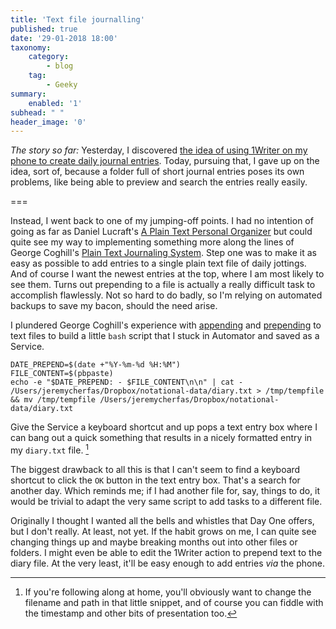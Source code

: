 ```yaml
---
title: 'Text file journalling'
published: true
date: '29-01-2018 18:00'
taxonomy:
    category:
        - blog
    tag:
        - Geeky
summary:
    enabled: '1'
subhead: " "
header_image: '0'
---
```


*The story so far:* Yesterday, I discovered <a class="u-in-reply-to" href="https://www.jeremycherfas.net/blog/no-need-for-a-journalling-app">the idea of using 1Writer on my phone to create daily journal entries</a >. Today, pursuing that, I gave up on the idea, sort of, because a folder full of short journal entries poses its own problems, like being able to preview and search the entries really easily.

===

Instead, I went back to one of my jumping-off points. I had no intention of going as far as Daniel Lucraft's <a class="u-in-reply-to" href="http://danlucraft.com/blog/2008/04/plain-text-organizer/" >A Plain Text Personal Organizer</a > but could quite see my way to implementing something more along the lines of George Coghill's <a class="u-in-reply-to" href="https://georgecoghill.wordpress.com/plain-text/" >Plain Text Journaling System</a >. Step one was to make it as easy as possible to add entries to a single plain text file of daily jottings. And of course I want the newest entries at the top, where I am most likely to see them. Turns out prepending to a file is actually a really difficult task to accomplish flawlessly. Not so hard to do badly, so I'm relying on automated backups to save my bacon, should the need arise. 

I plundered George Coghill's experience with <a class="u-in-reply-to" href="https://georgecoghill.wordpress.com/2013/03/22/append-text-file-with-hazel-automator-shell-scripts/" >appending</a > and <a class="u-in-reply-to" href="https://georgecoghill.wordpress.com/2017/12/30/prepend-text-file-with-automator-shell-scripts/" >prepending</a > to text files to build a little `bash` script that I stuck in Automator and saved as a Service.

````
DATE_PREPEND=$(date +"%Y-%m-%d %H:%M")
FILE_CONTENT=$(pbpaste)
echo -e "$DATE_PREPEND: - $FILE_CONTENT\n\n" | cat - /Users/jeremycherfas/Dropbox/notational-data/diary.txt > /tmp/tempfile && mv /tmp/tempfile /Users/jeremycherfas/Dropbox/notational-data/diary.txt
````

Give the Service a keyboard shortcut and up pops a text entry box where I can bang out a quick something that results in a nicely formatted entry in my `diary.txt` file. [^1]

The biggest drawback to all this is that I can't seem to find a keyboard shortcut to click the `OK` button in the text entry box. That's a search for another day. Which reminds me; if I had another file for, say, things to do, it would be trivial to adapt the very same script to add tasks to a different file.

[^1]: If you're following along at home, you'll obviously want to change the filename and path in that little snippet, and of course you can fiddle with the timestamp and other bits of presentation too.

Originally I thought I wanted all the bells and whistles that Day One offers, but I don't really. At least, not yet. If the habit grows on me, I can quite see changing things up and maybe breaking months out into other files or folders. I might even be able to edit the 1Writer action to prepend text to the diary file. At the very least, it'll be easy enough to add entries *via* the phone.